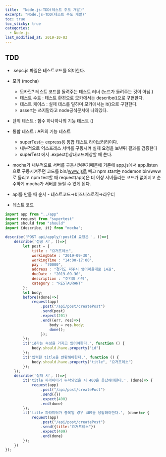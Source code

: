 ```yaml
---
title:  "Node.js-TDD(테스트 주도 개발)"
excerpt: "Node.js-TDD(테스트 주도 개발)"
toc: true
toc_sticky: true  
categories:
  - Node.js
last_modified_at: 2019-10-03
---
```


## **TDD**
- .sepc.js 파일은 테스트코드를 의미한다.
- 모카 (mocha)
    - 모카란? 테스트 코드를 돌려주는 테스트 러너 (노드가 돌려주는 것이 아님.)
    - 테스트 수트 : 테스트 환경으로 모카에서는 describe()으로 구현한다.
    - 테스트 케이스 : 실제 테스를 말하며 모카에서는 it()으로 구현한다.
    - assert는 쓰지말라고 node공식문서에 나와있다.


- 단위 테스트 : 함수 하나하나의 기능 테스트 ()
- 통합 테스트 : API의 기능 테스트
    - superTest는 express용 통합 테스트 라이브러리이다.
    - 내부적으로 익스프레스 서버를 구동시켜 실제 요청을 보낸뒤 결과를 검증한다   
    - superTest 에서 .expect()상태코드예상할 때 쓴다.


- mocha가 내부적으로 서버를 구동시켜주기때문에 기존에 app.js에서 app.listen으로 구동시켜주던 코드를 bin/www.js로 빼고 npm start는 nodemon bin/www로 돌리고 npm test할 때 request(app)은 더 이상 서버돌리는 코드가 없어지고 순수하게 mocha가 서버를 돌릴 수 있게 된다.


- api를 만들 때 순서 - 테스트코드→비즈니스로직→라우터

- 테스트 코드  

```javascript
import app from "../app"
import request from "supertest"
import should from "should"
import {describe, it} from "mocha";

describe('POST api/apply/:postId 요청은 ', ()=>{
    describe('성공 시', ()=>{
        let post = {
            title : "요거프레소",
            workingDate : "2019-09-30",
            workingTime : "14:00-17:00",
            pay : "70000",
            address : "경기도 파주시 영어마을대로 14길",
            dueDate : "2019-09-30",
            description : "추억의 카페",
            category : "RESTAURANT"
        };
        let body;
        before((done)=>{
            request(app)
                .post("/api/post/createPost")
                .send(post)
                .expect(201)
                .end((err, res)=>{
                    body = res.body;
                    done();
                });
        });
        it('id라는 속성을 가지고 있어야한다.', function () {
            body.should.have.property("id")
        });
        it('입력한 title을 반환해야한다.', function () {
            body.should.have.property("title", "요거프레소")
        });
    });
    describe('실패 시', ()=>{
        it('title 파라미터가 누락되었을 시 400을 응답해야한다.', (done)=> {
            request(app)
                .post("/api/post/createPost")
                .send({})
                .expect(400)
                .end(done)
        });
        it('title 파라미터가 중복일 경우 409을 응답해야한다.', (done)=> {
            request(app)
                .post("/api/post/createPost")
                .send({title:"요거프레소"})
                .expect(409)
                .end(done)
        });
    })
});
```